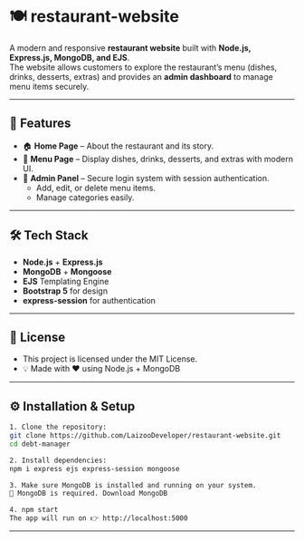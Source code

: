 # 🍽️ restaurant-website

A modern and responsive **restaurant website** built with **Node.js, Express.js, MongoDB, and EJS**.  
The website allows customers to explore the restaurant’s menu (dishes, drinks, desserts, extras) and provides an **admin dashboard** to manage menu items securely.


---

## 🚀 Features
- 🏠 **Home Page** – About the restaurant and its story.  
- 📖 **Menu Page** – Display dishes, drinks, desserts, and extras with modern UI.  
- 🔑 **Admin Panel** – Secure login system with session authentication.  
  - Add, edit, or delete menu items.  
  - Manage categories easily.  

---

## 🛠️ Tech Stack
- **Node.js** + **Express.js**
- **MongoDB** + **Mongoose**
- **EJS** Templating Engine
- **Bootstrap 5** for design
- **express-session** for authentication

---


## 📄 License

- This project is licensed under the MIT License.
- 💡 Made with ❤️ using Node.js + MongoDB

---

## ⚙️ Installation & Setup

```bash
1. Clone the repository:
git clone https://github.com/LaizooDeveloper/restaurant-website.git
cd debt-manager

2. Install dependencies:
npm i express ejs express-session mongoose

3. Make sure MongoDB is installed and running on your system.
📌 MongoDB is required. Download MongoDB

4. npm start
The app will run on 👉 http://localhost:5000
```

---